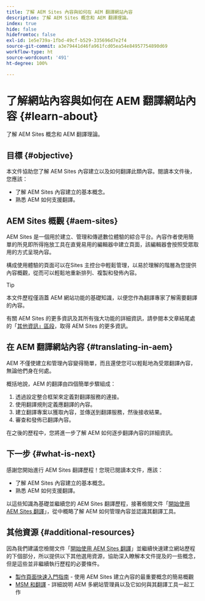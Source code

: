 ```yaml
---
title: 了解 AEM Sites 內容與如何在 AEM 翻譯網站內容
description: 了解 AEM Sites 概念和 AEM 翻譯理論。
index: true
hide: false
hidefromtoc: false
exl-id: 1e5e739a-1fbd-49cf-b529-335696d7e2f4
source-git-commit: a3e79441d46fa961fcd05ea54e84957754890d69
workflow-type: ht
source-wordcount: '491'
ht-degree: 100%

---
```


# 了解網站內容與如何在 AEM 翻譯網站內容 {#learn-about}

了解 AEM Sites 概念和 AEM 翻譯理論。

## 目標 {#objective}

本文件協助您了解 AEM Sites 內容建立以及如何翻譯此類內容。閱讀本文件後，您應該：

* 了解 AEM Sites 內容建立的基本概念。
* 熟悉 AEM 如何支援翻譯。

## AEM Sites 概觀 {#aem-sites}

AEM Sites 是一個用於建立、管理和傳遞數位體驗的綜合平台。內容作者使用簡單的所見即所得拖放工具在直覺易用的編輯器中建立頁面，該編輯器會按照受眾取用的方式呈現內容。

構成使用體驗的頁面可以在Sites 主控台中輕鬆管理，以易於理解的階層為您提供內容概觀，從而可以輕鬆地重新排列、複製和發佈內容。

>[!TIP]
>
>本文件歷程僅涵蓋 AEM 網站功能的基礎知識，以便您作為翻譯專家了解需要翻譯的內容。
>
>有關 AEM Sites 的更多資訊及其所有強大功能的詳細資訊，請參閱本文章結尾處的「[其他資訊」區段](#additional-information)，取得 AEM Sites 的更多資訊。

## 在 AEM 翻譯網站內容 {#translating-in-aem}

AEM 不僅使建立和管理內容變得簡單，而且還使您可以輕鬆地為受眾翻譯內容，無論他們身在何處。

概括地說，AEM 的翻譯由四個簡單步驟組成：

1. 透過設定整合框架來定義對翻譯服務的連接。
1. 使用翻譯規則定義應翻譯的內容。
1. 建立翻譯專案以獲取內容，並傳送到翻譯服務，然後接收結果。
1. 審查和發佈已翻譯內容。


在之後的歷程中，您將進一步了解 AEM 如何逐步翻譯內容的詳細資訊。

## 下一步 {#what-is-next}

感謝您開始進行 AEM Sites 翻譯歷程！您現已閱讀本文件，應該：

* 了解 AEM Sites 內容建立的基本概念。
* 熟悉 AEM 如何支援翻譯。

以這些知識為基礎並繼續您的 AEM Sites 翻譯歷程，接著檢閱文件「[開始使用 AEM Sites 翻譯](getting-started.md)」，從中概略了解 AEM 如何管理內容並認識其翻譯工具。

## 其他資源 {#additional-resources}

因為我們建議您檢閱文件「[開始使用 AEM Sites 翻譯](getting-started.md)」並繼續快速建立網站歷程的下個部分，所以提供以下其他選用資源，協助深入瞭解本文件提及的一些概念，但是這些並非繼續執行歷程的必要條件。

* [製作頁面快速入門指南](/help/sites-cloud/authoring/getting-started/quick-start.md) - 使用 AEM Sites 建立內容的最重要概念的簡易概觀
* [MSM 和翻譯](/help/sites-cloud/administering/msm-and-translation.md) - 詳細說明 AEM 多網站管理員以及它如何與其翻譯工具一起工作

